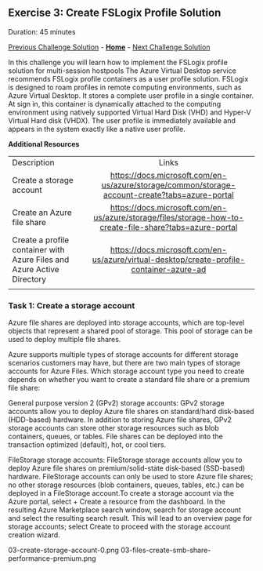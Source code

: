 ## Exercise 3: Create FSLogix Profile Solution



Duration: 45 minutes


[Previous Challenge Solution](./02-multi-session-Hostpools-solution.md) - **[Home](../readme.md)** - [Next Challenge Solution](04-start-VM-on-connect-solution.md)

In this challenge you will learn how to implement the FSLogix profile solution for multi-session hostpools
The Azure Virtual Desktop service recommends FSLogix profile containers as a user profile solution. FSLogix is designed to roam profiles in remote computing environments, such as Azure Virtual Desktop. It stores a complete user profile in a single container. At sign in, this container is dynamically attached to the computing environment using natively supported Virtual Hard Disk (VHD) and Hyper-V Virtual Hard disk (VHDX). The user profile is immediately available and appears in the system exactly like a native user profile.

**Additional Resources**

  |              |            |  
|----------|:-------------:|
| Description | Links |
| Create a storage account | https://docs.microsoft.com/en-us/azure/storage/common/storage-account-create?tabs=azure-portal |
| Create an Azure file share | https://docs.microsoft.com/en-us/azure/storage/files/storage-how-to-create-file-share?tabs=azure-portal |
|Create a profile container with Azure Files and Azure Active Directory  |  https://docs.microsoft.com/en-us/azure/virtual-desktop/create-profile-container-azure-ad   | 
  |              |            | 


### Task 1: Create a storage account
Azure file shares are deployed into storage accounts, which are top-level objects that represent a shared pool of storage. This pool of storage can be used to deploy multiple file shares.

Azure supports multiple types of storage accounts for different storage scenarios customers may have, but there are two main types of storage accounts for Azure Files. Which storage account type you need to create depends on whether you want to create a standard file share or a premium file share:

General purpose version 2 (GPv2) storage accounts: GPv2 storage accounts allow you to deploy Azure file shares on standard/hard disk-based (HDD-based) hardware. In addition to storing Azure file shares, GPv2 storage accounts can store other storage resources such as blob containers, queues, or tables. File shares can be deployed into the transaction optimized (default), hot, or cool tiers.

FileStorage storage accounts: FileStorage storage accounts allow you to deploy Azure file shares on premium/solid-state disk-based (SSD-based) hardware. FileStorage accounts can only be used to store Azure file shares; no other storage resources (blob containers, queues, tables, etc.) can be deployed in a FileStorage account.To create a storage account via the Azure portal, select + Create a resource from the dashboard. In the resulting Azure Marketplace search window, search for storage account and select the resulting search result. This will lead to an overview page for storage accounts; select Create to proceed with the storage account creation wizard.

03-create-storage-account-0.png
03-files-create-smb-share-performance-premium.png
